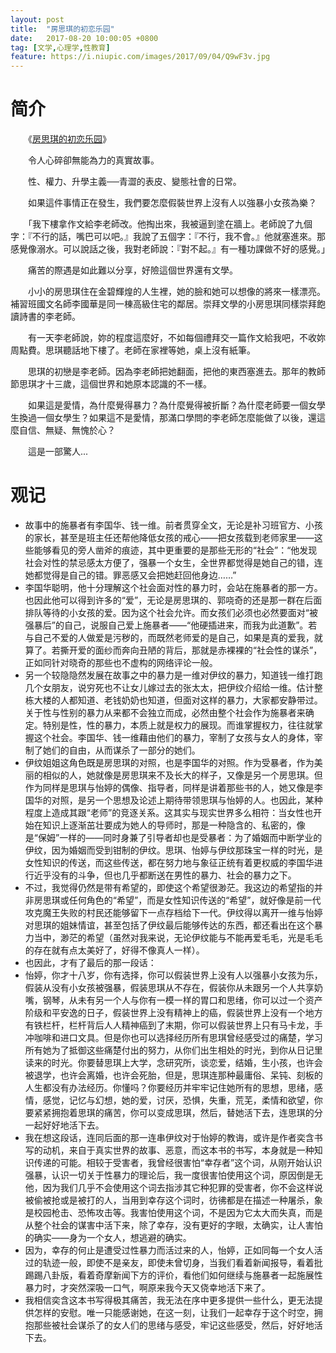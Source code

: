 ```yaml
---
layout: post
title:  "房思琪的初恋乐园"
date:   2017-08-20 10:00:05 +0800
tag: [文学,心理学,性教育]
feature: https://i.niupic.com/images/2017/09/04/Q9wF3v.jpg
---
```

# 简介

　　《[房思琪的初恋乐园](https://github.com/wangyu892449346/kindle-book/blob/master/%E6%88%BF%E6%80%9D%E7%90%AA%E7%9A%84%E5%88%9D%E6%81%8B%E4%B9%90%E5%9B%AD.azw)》
　　

　　令人心碎卻無能為力的真實故事。

　　性、權力、升學主義──青澀的表皮、變態社會的日常。

　　如果這件事情正在發生，我們要怎麼假裝世界上沒有人以強暴小女孩為樂？

　　「我下樓拿作文給李老師改。他掏出來，我被逼到塗在牆上。老師說了九個字：『不行的話，嘴巴可以吧。』我說了五個字：『不行，我不會。』他就塞進來。那感覺像溺水。可以說話之後，我對老師說：『對不起。』有一種功課做不好的感覺。」

　　痛苦的際遇是如此難以分享，好險這個世界還有文學。

　　小小的房思琪住在金碧輝煌的人生裡，她的臉和她可以想像的將來一樣漂亮。補習班國文名師李國華是同一棟高級住宅的鄰居。崇拜文學的小房思琪同樣崇拜飽讀詩書的李老師。

　　有一天李老師說，妳的程度這麼好，不如每個禮拜交一篇作文給我吧，不收妳周點費。思琪聽話地下樓了。老師在家裡等她，桌上沒有紙筆。

　　思琪的初戀是李老師。因為李老師把她翻面，把他的東西塞進去。那年的教師節思琪才十三歲，這個世界和她原本認識的不一樣。

　　如果這是愛情，為什麼覺得暴力？為什麼覺得被折斷？為什麼老師要一個女學生換過一個女學生？如果這不是愛情，那滿口學問的李老師怎麼能做了以後，還這麼自信、無疑、無愧於心？

　　這是一部驚人...

# 观记

 - 故事中的施暴者有李国华、钱一维。前者贯穿全文，无论是补习班官方、小孩的家长，甚至是班主任还帮他降低女孩的戒心——把女孩载到老师家里——这些能够看见的旁人凿斧的痕迹，其中更重要的是那些无形的“社会”：“他发现社会对性的禁忌感太方便了，强暴一个女生，全世界都觉得是她自己的错，连她都觉得是自己的错。罪恶感又会把她赶回他身边……” 
 - 李国华聪明，他十分理解这个社会面对性的暴力时，会站在施暴者的那一方。也因此他可以得到许多的“爱”，无论是房思琪的、郭哓奇的还是那一群在后面排队等待的小女孩的爱。因为这个社会允许。而女孩们必须也必然要面对“被强暴后”的自己，说服自己爱上施暴者——“他硬插进来，而我为此道歉”。若与自己不爱的人做爱是污秽的，而既然老师爱的是自己，如果是真的爱我，就算了。若撕开爱的面纱而奔向丑陋的背后，那就是赤裸裸的“社会性的谋杀”，正如同针对晓奇的那些也不虚构的网络评论一般。 
 - 另一个较隐隐然发展在故事之中的暴力是一维对伊纹的暴力，知道钱一维打跑几个女朋友，说穷死也不让女儿嫁过去的张太太，把伊纹介绍给一维。估计整栋大楼的人都知道、老钱奶奶也知道，但面对这样的暴力，大家都安静带过。关于性与性别的暴力从来都不会独立而成，必然由整个社会作为施暴者来确定。特别是性，性的暴力，本质上就是权力的展现。而谁掌握权力，往往就掌握这个社会。李国华、钱一维藉由他们的暴力，宰制了女孩与女人的身体，宰制了她们的自由，从而谋杀了一部分的她们。 
 - 伊纹姐姐这角色既是房思琪的对照，也是李国华的对照。作为受暴者，作为美丽的相似的人，她就像是房思琪来不及长大的样子，又像是另一个房思琪。但作为同样是思琪与怡婷的偶像、指导者，同样是讲着那些书的人，她又像是李国华的对照，是另一个思想及论述上期待带领思琪与怡婷的人。也因此，某种程度上造成其跟“老师”的竞逐关系。这其实与现实世界多么相符：当女性也开始在知识上逐渐茁壮要成为她人的导师时，那是一种隐含的、私密的，像是“保姆”一样的——同时身兼了引导者却也是受暴者：为了婚姻而中断学业的伊纹，因为婚姻而受到钳制的伊纹。思琪、怡婷与伊纹那珠宝一样的时光，是女性知识的传送，而这些传送，都在努力地与象征正统有着更权威的李国华进行近乎没有的斗争，但也几乎都断送在男性的暴力、社会的暴力之下。 
 - 不过，我觉得仍然是带有希望的，即使这个希望很渺茫。我这边的希望指的并非房思琪或任何角色的“希望”，而是女性知识传送的“希望”，就好像是前一代攻克魔王失败的村民还能够留下一点存档给下一代。伊纹得以离开一维与怡婷对思琪的姐妹情谊，甚至包括了伊纹最后能够传达的东西，都还看出在这个暴力当中，渺茫的希望（虽然对我来说，无论伊纹能与不能再爱毛毛，光是毛毛的存在就有点太美好了，好得不像真人一样）。 
 - 也因此，才有了最后的那一段话： 
 - 怡婷，你才十八岁，你有选择，你可以假装世界上没有人以强暴小女孩为乐，假装从没有小女孩被强暴，假装思琪从不存在，假装你从未跟另一个人共享奶嘴，钢琴，从未有另一个人与你有一模一样的胃口和思绪，你可以过一个资产阶级和平安逸的日子，假装世界上没有精神上的癌，假装世界上没有一个地方有铁栏杆，栏杆背后人人精神癌到了末期，你可以假装世界上只有马卡龙，手冲咖啡和进口文具。但是你也可以选择经历所有思琪曾经感受过的痛楚，学习所有她为了抵御这些痛楚付出的努力，从你们出生相处的时光，到你从日记里读来的时光。你要替思琪上大学，念研究所，谈恋爱，结婚，生小孩，也许会被退学，也许会离婚，也许会死胎，但是，思琪连那种最庸俗、呆钝、刻板的人生都没有办法经历。你懂吗？你要经历并牢牢记住她所有的思想，思绪，感情，感觉，记忆与幻想，她的爱，讨厌，恐惧，失重，荒芜，柔情和欲望，你要紧紧拥抱着思琪的痛苦，你可以变成思琪，然后，替她活下去，连思琪的分一起好好地活下去。 
 - 我在想这段话，连同后面的那一连串伊纹对于怡婷的教诲，或许是作者奕含书写的动机，来自于真实世界的故事、恶意，而这本书的书写，本身就是一种知识传递的可能。相较于受害者，我曾经很害怕“幸存者”这个词，从刚开始认识强暴，认识一切关于性暴力的理论后，我一度很害怕使用这个词，原因倒是无他，因为我们几乎不会使用这个词去指涉其它种犯罪的受害者，你不会这样说被偷被抢或是被打的人，当用到幸存这个词时，彷彿都是在描述一种屠杀，象是校园枪击、恐怖攻击等。我害怕使用这个词，不是因为它太大而失真，而是从整个社会的谋害中活下来，除了幸存，没有更好的字眼，太确实，让人害怕的确实——身为一个女人，想逃避的确实。 
 - 因为，幸存的何止是遭受过性暴力而活过来的人，怡婷，正如同每一个女人活过的轨迹一般，即使不是亲友，即使未曾切身，当我们看着新闻报导，看着批踢踢八卦版，看着奇摩新闻下方的评价，看他们如何继续与施暴者一起施展性暴力时，才突然深吸一口气，啊原来我今天又侥幸地活下来了。 
 - 我相信奕含这本书写得极其痛苦，我无法在序中更多提供一些什么，更无法提供怎样的安慰。唯一只能感谢她，在这一刻，让我们一起幸存于这个时空，拥抱那些被社会谋杀了的女人们的思绪与感受，牢记这些感受，然后，好好地活下去。
 


